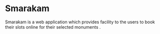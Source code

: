 # Smarakam
Smarakam is a web application which provides facility to the  users to book their slots online for their selected monuments . 
